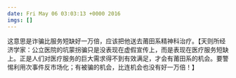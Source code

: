 ```yaml
---
date: Fri May 06 03:03:13 +0000 2016
imgs: []
---
```

&#36825;&#24847;&#24605;&#26159;&#35784;&#39575;&#27604;&#26381;&#21153;&#30701;&#32570;&#22909;&#19968;&#19975;&#20493;&#65292;&#24212;&#35813;&#25226;&#20182;&#36865;&#21435;&#33670;&#30000;&#31995;&#31934;&#31070;&#31185;&#27835;&#30103;&#12290;&#12304;&#22825;&#21017;&#25152;&#32463;&#27982;&#23398;&#23478;&#65306;&#20844;&#31435;&#21307;&#38498;&#30340;&#22353;&#33945;&#25296;&#39575;&#21482;&#26159;&#27809;&#34920;&#29616;&#22312;&#34394;&#20551;&#23459;&#20256;&#19978;&#65292;&#32780;&#26159;&#34920;&#29616;&#22312;&#21307;&#30103;&#26381;&#21153;&#30701;&#32570;&#19978;&#12290;&#27491;&#26159;&#20154;&#20204;&#23545;&#21307;&#30103;&#26381;&#21153;&#30340;&#24040;&#22823;&#38656;&#27714;&#24471;&#19981;&#21040;&#26377;&#25928;&#28385;&#36275;&#65292;&#25165;&#20250;&#26377;&#33670;&#30000;&#31995;&#30340;&#26426;&#20250;&#12290;&#35201;&#35686;&#24789;&#21033;&#29992;&#27425;&#20107;&#20214;&#21453;&#24066;&#22330;&#21270;&#65307;&#26377;&#34987;&#39575;&#30340;&#26426;&#20250;&#65292;&#27604;&#36830;&#26426;&#20250;&#20063;&#27809;&#26377;&#22909;&#19968;&#19975;&#20493;&#65281;&#12305;
